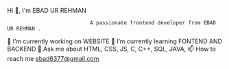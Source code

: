 Hi 👋, I'm EBAD UR REHMAN

                               A passionate frontend developer from EBAD UR REHMAN .
🔭 I’m currently working on WEBSITE
🌱 I’m currently learning FONTEND AND BACKEND
💬 Ask me about HTML, CSS, JS, C, C++, SQL, JAVA,
📫 How to reach me ebad6377@gmail.com



